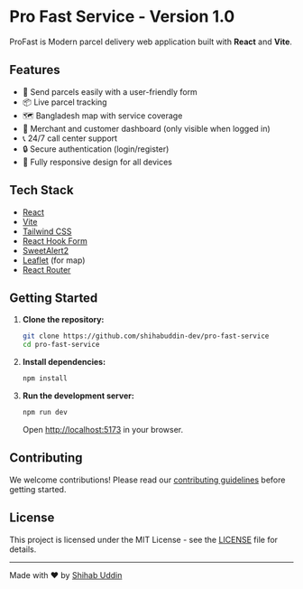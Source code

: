 # Pro Fast Service - Version 1.0

ProFast is Modern parcel delivery web application built with **React** and **Vite**.

## Features

- 🚚 Send parcels easily with a user-friendly form
- 📦 Live parcel tracking
- 🗺️ Bangladesh map with service coverage
- 🏢 Merchant and customer dashboard (only visible when logged in)
- 📞 24/7 call center support
- 🔒 Secure authentication (login/register)
- 📱 Fully responsive design for all devices

## Tech Stack

- [React](https://react.dev/)
- [Vite](https://vitejs.dev/)
- [Tailwind CSS](https://tailwindcss.com/)
- [React Hook Form](https://react-hook-form.com/)
- [SweetAlert2](https://sweetalert2.github.io/)
- [Leaflet](https://leafletjs.com/) (for map)
- [React Router](https://reactrouter.com/)

## Getting Started

1. **Clone the repository:**
   ```bash
   git clone https://github.com/shihabuddin-dev/pro-fast-service
   cd pro-fast-service
   ```
2. **Install dependencies:**
   ```bash
   npm install
   ```
3. **Run the development server:**
   ```bash
   npm run dev
   ```
   Open [http://localhost:5173](http://localhost:5173) in your browser.

## Contributing

We welcome contributions! Please read our [contributing guidelines](CONTRIBUTING.md) before getting started.

## License

This project is licensed under the MIT License - see the [LICENSE](LICENSE) file for details.

---

Made with ❤️ by [Shihab Uddin](https://shihab-dev.web.app/)

